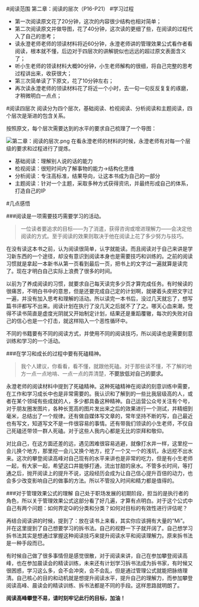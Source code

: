 #阅读范围
第二章：阅读的层次（P16-P21）
#学习过程
+ 第一次阅读原文花了20分钟，这次的内容很少结构也相对简单；
+ 第二次阅读原文并做导图，花了40分钟，这次读的更细了些，在阅读的过程代入了自己的思考；
+ 读永澄老师老师的领读材料将近60分钟，永澄老师讲的管理效果公式看作者看阅读，根本就不懂，后边对于四层次的讲解貌似也远远的超过原文表面含义了；
+ 听小生老师的领读材料大概90分钟，小生老师解构的很细，将自己完整的思考过程讲出来，收获很大；
+ 第三次简单读了下原文，花了10分钟左右；
+ 再次读永澄老师的领读材料花了将近一个小时，去一句一句反反复复的琢磨，才稍微明白一点点；

#阅读四层次
阅读分为四个层次，基础阅读、检视阅读、分析阅读和主题阅读，四个层次是渐进的包含关系。

按照原文，每个层次需要达到的水平的要求自己梳理了一个导图：
 
![第二章：阅读的层次.png](http://upload-images.jianshu.io/upload_images/660733-48dda3cdca15ffaf.png?imageMogr2/auto-orient/strip%7CimageView2/2/w/1240)
在看永澄老师的材料的时候，永澄老师有对每一个层级的要求和过程进行了提炼。

+ 基础阅读：理解别人说的话的能力
+ 检视阅读：很短时间内了解事物的能力->结构化思维
+ 分析阅读：专注高标准，结果导向，让这本书成为自己的一部分
+ 主题阅读：针对一个主题，采取多种方式获得资讯，并最终形成自己的体系，打造自己的IP

#几点感悟

###阅读是一项需要技巧需要学习的活动。
>一位读者要追求的目标——为了消遣，获得咨询或增进理解力——会决定他阅读的方式。至于阅读的效果则取决于他在阅读上花了多少努力与技巧。

在没有读这本书之前，认为阅读很简单，认字就能读。而且阅读对于自己来讲是学习新东西的一个途径，却没有意识到阅读本身也是需要技巧和训练的。之前的阅读习惯就是拿起一本新书从第一页看到最后一页，把书上的文字过一遍就算是读完了。现在才明白自己实际上浪费了很多的时间。

以前为了养成阅读的习惯，就要求自己每天读完多少页才算完成任务。有时候读的很痛苦，不明白书中的意思，但是还要完成自己定的计划啊，就硬着头皮把文字过一遍，并没有加入思考和理解的活动。所以读完一本书后，没过几天就忘了，想写篇书评都写不出来。阅读计划在执行了没几天之后就不了了之。哪天心血来潮，觉得不读书简直是虚度光阴就又开始制定计划，结果还是重蹈覆辙，每次的失败对自己的信心也是一个打击，就这样陷入一个恶性循环中。

不同的书籍要有不同的阅读方式，并使用不同的阅读技巧，所以阅读也是需要刻意训练和学习的一个活动。

###在学习和成长的过程中要有死磕精神。

>我个人建议，你看看，看不懂，就跟他死磕。对于那些读不懂，不了解的地方一点一点地啃、一点一点的弄清楚，**不要放低对自己的要求。**

永澄老师的阅读材料中提到了死磕精神。这种死磕精神在阅读的刻意训练中需要，在工作和学习成长中也是非常需要的。我认识和了解到的一些比我层级高的人，或者在某个领域有些成就的人，多少都具备这种精神。自己运营公众号关注有个号，对于朋友圈发图片，各种长宽高的图片发出来之后的效果进行一个测试，并精细到毫米，总结出了一个规律。还有做自媒体写文章的，常年坚持不断的写，自己最近也有写文，知道写文不是一件很容易的事情。还有带我们领读的小生老师，不仅自己死磕还带领一群人死磕。对于这些人我内心都是无比的崇拜和敬仰。

对比自己，在这方面还差的远，遇见困难很容易逃避，就像打水井一样，这里挖一会儿换个地方，那里挖一会儿又换个地方，挖了一个又一个的浅坑，永远挖不出水来。这次的攀登阅读高峰对自己现有的水平来讲也是非常的吃力，但是有小生老师一起，有大家一起，希望这口井能够打通，流出甘甜的泉水。不管多长时间，等打通之后，抛开阅读上的提升不说，这段经历会成为让自己信心提升百倍的动力，也会多少改变影响自己的做事的方法。所以不管投入时间和精力都是值得的。

###对于管理效果公式的理解
自己处于职场发展的初期阶段，担当的是执行者的角色，所以关于管理效果公式这部分看了好几遍，才算有点明白。对于这个公式中自己有两个问题：如何界定Qi的分类和分类？如何对目标的有效性进行评估呢？

再结合阅读讲的时候，提到了：放在读书上来看，其实你应该拥有大量的“Mi”。并在这里提到了自己想要学习的拆书法。自己的视野一下子就开阔了。自己想学习拆书法其实是想通过掌握这种阅读技巧来提升阅读水平和阅读理解力。原来拆书法是一种手段而已。

有时候自己做了很多事情但是感觉很散，对于阅读来讲，自己在参加攀登阅读高峰，也在参加晨读会的精读训练，未来还有计划学习拆书法成为拆书家，有时候又很困惑，学习这么多，会不会冲突，会不会乱，但是通过管理公式就能把脉络理清。自己核心的目的和动机就是想提升阅读水平，提升自己的理解力，而参加攀登阅读高峰、晨读会的精读训练、拆书法都是不同的手段。这样思路就明朗了。

**阅读高峰攀登不易，请时刻牢记此行的目标，加油！**